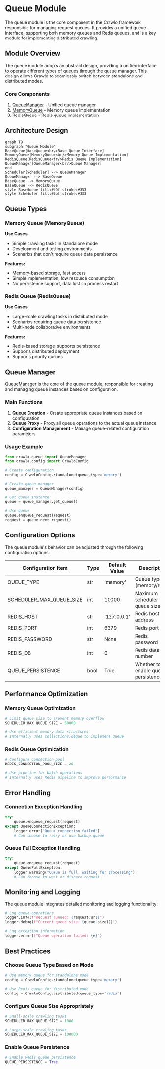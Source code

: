 # Queue Module

The queue module is the core component in the Crawlo framework responsible for managing request queues. It provides a unified queue interface, supporting both memory queues and Redis queues, and is a key module for implementing distributed crawling.

## Module Overview

The queue module adopts an abstract design, providing a unified interface to operate different types of queues through the queue manager. This design allows Crawlo to seamlessly switch between standalone and distributed modes.

### Core Components

1. [QueueManager](manager_en.md) - Unified queue manager
2. [MemoryQueue](memory_en.md) - Memory queue implementation
3. [RedisQueue](redis_en.md) - Redis queue implementation

## Architecture Design

```mermaid
graph TB
subgraph "Queue Module"
BaseQueue[BaseQueue<br/>Base Queue Interface]
MemoryQueue[MemoryQueue<br/>Memory Queue Implementation]
RedisQueue[RedisQueue<br/>Redis Queue Implementation]
QueueManager[QueueManager<br/>Queue Manager]
end
Scheduler[Scheduler] --> QueueManager
QueueManager --> BaseQueue
BaseQueue --> MemoryQueue
BaseQueue --> RedisQueue
style BaseQueue fill:#f9f,stroke:#333
style Scheduler fill:#bbf,stroke:#333
```

## Queue Types

### Memory Queue (MemoryQueue)

**Use Cases:**
- Simple crawling tasks in standalone mode
- Development and testing environments
- Scenarios that don't require queue data persistence

**Features:**
- Memory-based storage, fast access
- Simple implementation, low resource consumption
- No persistence support, data lost on process restart

### Redis Queue (RedisQueue)

**Use Cases:**
- Large-scale crawling tasks in distributed mode
- Scenarios requiring queue data persistence
- Multi-node collaborative environments

**Features:**
- Redis-based storage, supports persistence
- Supports distributed deployment
- Supports priority queues

## Queue Manager

[QueueManager](manager_en.md) is the core of the queue module, responsible for creating and managing queue instances based on configuration.

### Main Functions

1. **Queue Creation** - Create appropriate queue instances based on configuration
2. **Queue Proxy** - Proxy all queue operations to the actual queue instance
3. **Configuration Management** - Manage queue-related configuration parameters

### Usage Example

```python
from crawlo.queue import QueueManager
from crawlo.config import CrawloConfig

# Create configuration
config = CrawloConfig.standalone(queue_type='memory')

# Create queue manager
queue_manager = QueueManager(config)

# Get queue instance
queue = queue_manager.get_queue()

# Use queue
queue.enqueue_request(request)
request = queue.next_request()
```

## Configuration Options

The queue module's behavior can be adjusted through the following configuration options:

| Configuration Item | Type | Default Value | Description |
|--------------------|------|---------------|-------------|
| QUEUE_TYPE | str | 'memory' | Queue type (memory/redis) |
| SCHEDULER_MAX_QUEUE_SIZE | int | 10000 | Maximum scheduler queue size |
| REDIS_HOST | str | '127.0.0.1' | Redis host address |
| REDIS_PORT | int | 6379 | Redis port |
| REDIS_PASSWORD | str | None | Redis password |
| REDIS_DB | int | 0 | Redis database number |
| QUEUE_PERSISTENCE | bool | True | Whether to enable queue persistence |

## Performance Optimization

### Memory Queue Optimization

```python
# Limit queue size to prevent memory overflow
SCHEDULER_MAX_QUEUE_SIZE = 50000

# Use efficient memory data structures
# Internally uses collections.deque to implement queue
```

### Redis Queue Optimization

```python
# Configure connection pool
REDIS_CONNECTION_POOL_SIZE = 20

# Use pipeline for batch operations
# Internally uses Redis pipeline to improve performance
```

## Error Handling

### Connection Exception Handling

```python
try:
    queue.enqueue_request(request)
except QueueConnectionException:
    logger.error("Queue connection failed")
    # Can choose to retry or use backup queue
```

### Queue Full Exception Handling

```python
try:
    queue.enqueue_request(request)
except QueueFullException:
    logger.warning("Queue is full, waiting for processing")
    # Can choose to wait or discard request
```

## Monitoring and Logging

The queue module integrates detailed monitoring and logging functionality:

```python
# Log queue operations
logger.info(f"Request queued: {request.url}")
logger.debug(f"Current queue size: {queue.size()}")

# Log exception information
logger.error(f"Queue operation failed: {e}")
```

## Best Practices

### Choose Queue Type Based on Mode

```python
# Use memory queue for standalone mode
config = CrawloConfig.standalone(queue_type='memory')

# Use Redis queue for distributed mode
config = CrawloConfig.distributed(queue_type='redis')
```

### Configure Queue Size Appropriately

```python
# Small-scale crawling tasks
SCHEDULER_MAX_QUEUE_SIZE = 1000

# Large-scale crawling tasks
SCHEDULER_MAX_QUEUE_SIZE = 100000
```

### Enable Queue Persistence

```python
# Enable Redis queue persistence
QUEUE_PERSISTENCE = True
```